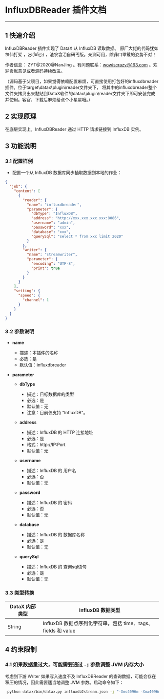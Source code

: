 
# InfluxDBReader 插件文档

___


## 1 快速介绍

InfluxDBReader 插件实现了 DataX 从 InfluxDB 读取数据。
原厂大佬的代码犹如神仙打架 ，ლ(ٱ٥ٱლ) ，渣农含泪自研丐版。亲测可用，除非口罩戴的姿势不对！

作者信息： ZYT@2020@NanJing 。有问题联系：wowiscrazy@163.com 。欢迎贡献意见或者源码持续改进。

（源码基于父项目，如果觉得依赖配置麻烦，可直接使用打包好的influxdbreader插件，位于target\datax\plugin\reader文件夹下，
将其中的influxdbreader整个文件夹拷贝出来黏贴到DataX软件的datax\plugin\reader文件夹下即可安装完成并使用。客官，下载后麻烦给点个小星星哦。）


## 2 实现原理

在底层实现上，InfluxDBReader 通过 HTTP 请求链接到 InfluxDB 实例。



## 3 功能说明

### 3.1 配置样例

* 配置一个从 InfluxDB 数据库同步抽取数据到本地的作业：



```json
{
  "job": {
    "content": [
      {
        "reader": {
          "name": "influxdbreader",
          "parameter": {
            "dbType": "InfluxDB",
            "address": "http://xxx.xxx.xxx.xxx:8086",
            "username": "admin",
            "password": "xxx",
            "database": "xxx",
            "querySql": "select * from xxx limit 2020"
          }
        },
        "writer": {
          "name": "streamwriter",
          "parameter": {
            "encoding": "UTF-8",
            "print": true
          }
        }
      }
    ],
    "setting": {
      "speed": {
        "channel": 1
      }
    }
  }
}
```







### 3.2 参数说明

* **name**
  * 描述：本插件的名称
  * 必选：是
  * 默认值：influxdbreader

* **parameter**
  * **dbType**
    * 描述：目标数据库的类型
    * 必选：是
    * 默认值：无
    * 注意：目前仅支持 "InfluxDB"。

  * **address**
    * 描述：InfluxDB 的 HTTP 连接地址
    * 必选：是
    * 格式：http://IP:Port
    * 默认值：无
    
  * **username**
    * 描述：InfluxDB 的 用户名
    * 必选：否
    * 默认值：无
    
  * **password**
    * 描述：InfluxDB 的 密码
    * 必选：否
    * 默认值：无
    
  * **database**
    * 描述：InfluxDB 的 数据库名称
    * 必选：是
    * 默认值：无
    
  * **querySql**
    * 描述：InfluxDB 的 查询sql语句
    * 必选：是
    * 默认值：无   
 



### 3.3 类型转换

| DataX 内部类型 | InfluxDB 数据类型                                                |
| -------------- | ------------------------------------------------------------ |
| String         | InfluxDB 数据点序列化字符串，包括 time、tags、fields 和 value |






## 4 约束限制

### 4.1 如果数据量过大，可能需要通过 `-j` 参数调整 JVM 内存大小

考虑到下游 Writer 如果写入速度不及 InfluxDBReader 的查询数据，可能会存在积压的情况，因此需要适当地调整 JVM 参数。启动命令如下：

```bash
 python datax/bin/datax.py influxdb2stream.json -j "-Xms4096m -Xmx4096m"
```







